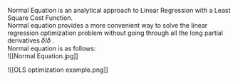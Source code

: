 Normal Equation is an analytical approach to Linear Regression with a Least Square Cost Function.  
Normal equation provides a more convenient way to solve the linear regression optimization problem without going through all the long partial derivatives 𝛿/𝛿 .  
Normal equation is as follows:  
![[Normal Equation.jpg]]

![[OLS optimization example.png]]